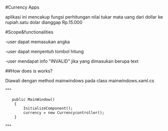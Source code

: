 ﻿#Currency Apps

aplikasi ini mencakup fungsi perhitungan nilai tukar mata uang dari dollar ke rupiah.satu dolar dianggap Rp.15.000

#Scope&functionalities

-user dapat memasukan angka

-user dapat menyentuh tombol hitung

-user mendapat info "INVALID" jika yang dimasukan berupa text

##How does is works?

Diawali dengan method mainwindows pada class mainwindows.xaml.cs

"""

       public MainWindow()
        {
            InitializeComponent();
            currency = new Currencycontroller();
        }
"""